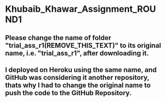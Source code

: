 # Khubaib_Khawar_Assignment_ROUND1

## Please change the name of folder "trial_ass_r1(REMOVE_THIS_TEXT)" to its original name, i.e. "trial_ass_r1", after downloading it.

## I deployed on Heroku using the same name, and GitHub was considering it another repository, thats why I had to change the original name to push the code to the GitHub Repository.
